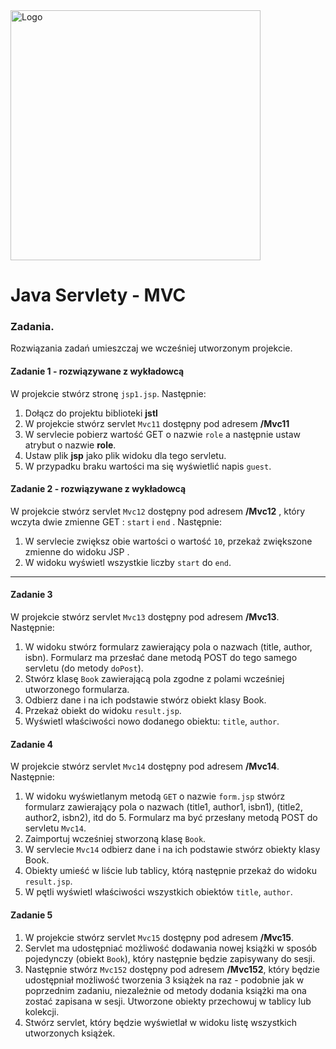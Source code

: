 <img alt="Logo" src="http://coderslab.pl/svg/logo-coderslab.svg" width="400">

# Java Servlety - MVC

### Zadania.

Rozwiązania zadań umieszczaj we wcześniej utworzonym projekcie.

#### Zadanie 1 - rozwiązywane z wykładowcą

W projekcie stwórz stronę `jsp1.jsp`. Następnie:
1. Dołącz do projektu biblioteki **jstl**
2. W projekcie stwórz servlet `Mvc11` dostępny pod adresem **/Mvc11**
3. W servlecie pobierz wartość GET o nazwie `role` a następnie ustaw atrybut o nazwie **role**.
4. Ustaw plik **jsp** jako plik widoku dla tego servletu.
5. W przypadku braku wartości ma się wyświetlić napis `guest`.

#### Zadanie 2 - rozwiązywane z wykładowcą

W projekcie stwórz servlet `Mvc12` dostępny pod adresem **/Mvc12** , który wczyta dwie zmienne GET : ```start``` i ```end``` . Następnie: 
1. W servlecie zwiększ obie wartości o wartość `10`, przekaż zwiększone zmienne do widoku JSP .
2. W widoku wyświetl  wszystkie liczby  ```start``` do ```end```. 

-----------------------------------------------------------------------------

#### Zadanie 3

W projekcie stwórz servlet `Mvc13` dostępny pod adresem **/Mvc13**. Następnie:
1. W widoku stwórz formularz zawierający pola o nazwach (title, author, isbn). Formularz ma przesłać dane metodą POST do tego samego servletu (do metody `doPost`).
2. Stwórz klasę `Book` zawierającą pola zgodne z polami wcześniej utworzonego formularza.
3. Odbierz dane i na ich podstawie stwórz obiekt klasy Book.
4. Przekaż obiekt do widoku `result.jsp`. 
5. Wyświetl właściwości nowo dodanego obiektu: `title`, `author`.


#### Zadanie 4

W projekcie stwórz servlet `Mvc14` dostępny pod adresem **/Mvc14**. Następnie: 
1. W widoku wyświetlanym metodą `GET` o nazwie `form.jsp` stwórz formularz zawierający pola o nazwach (title1, author1, isbn1),
 (title2, author2, isbn2), itd do 5. 
Formularz ma być przesłany metodą POST do servletu `Mvc14`.
2. Zaimportuj wcześniej stworzoną klasę `Book`.
3. W servlecie `Mvc14` odbierz dane i na ich podstawie stwórz obiekty klasy Book.
4. Obiekty umieść w liście lub tablicy, którą następnie przekaż do widoku `result.jsp`. 
5. W pętli wyświetl właściwości wszystkich obiektów `title`, `author`.


#### Zadanie 5

1. W projekcie stwórz servlet `Mvc15` dostępny pod adresem **/Mvc15**. 
2. Servlet ma udostępniać możliwość dodawania nowej książki w sposób pojedynczy (obiekt `Book`), który następnie będzie zapisywany do sesji.    
3. Następnie stwórz `Mvc152` dostępny pod adresem **/Mvc152**, który będzie udostępniał możliwość tworzenia 3 książek na raz -
 podobnie jak w poprzednim zadaniu, niezależnie od metody dodania książki ma ona zostać zapisana w sesji. Utworzone obiekty przechowuj w tablicy lub kolekcji.   
4. Stwórz servlet, który będzie wyświetlał w widoku listę wszystkich utworzonych książek.
